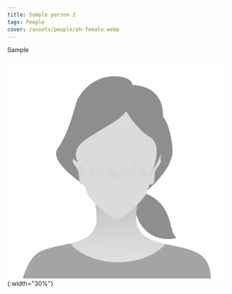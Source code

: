```yaml
---
title: Sample person 2
tags: People
cover: /assets/people/ph-female.webp
---
```


Sample

<!--more-->

![Image](/assets/people/ph-female.webp){:width="30%"}